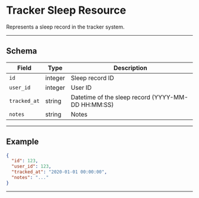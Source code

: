 # Tracker Sleep Resource

Represents a sleep record in the tracker system.


---

## Schema
| Field         | Type    | Description                                 |
|--------------|---------|---------------------------------------------|
| `id`         | integer | Sleep record ID                             |
| `user_id`    | integer | User ID                                     |
| `tracked_at` | string  | Datetime of the sleep record (YYYY-MM-DD HH:MM:SS) |
| `notes`      | string  | Notes                                       |

---

## Example
```json
{
  "id": 123,
  "user_id": 123,
  "tracked_at": "2020-01-01 00:00:00",
  "notes": "..."
}
```

---
